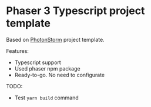 # Phaser 3 Typescript project template

Based on [PhotonStorm](https://github.com/photonstorm/phaser3-project-template) project template.

Features:
- Typescript support
- Used phaser npm package
- Ready-to-go. No need to configurate

TODO:
- Test `yarn build` command